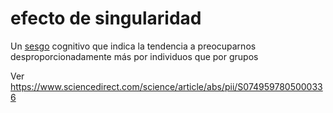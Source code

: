 # efecto de singularidad

Un [sesgo](sesgo.md) cognitivo que indica la tendencia a preocuparnos desproporcionadamente más por individuos que por grupos

Ver https://www.sciencedirect.com/science/article/abs/pii/S0749597805000336
